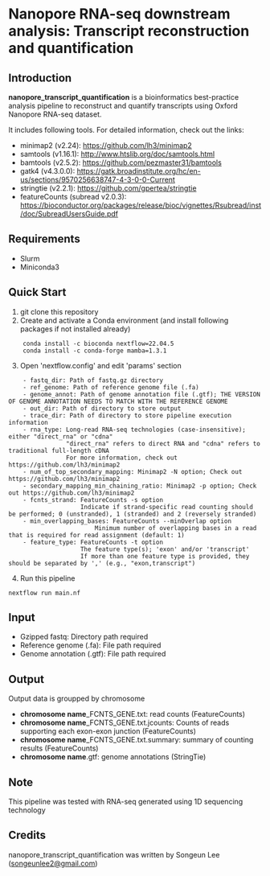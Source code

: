 # Nanopore RNA-seq downstream analysis: Transcript reconstruction and quantification


## Introduction
**nanopore_transcript_quantification** is a bioinformatics best-practice analysis pipeline to reconstruct and quantify transcripts using Oxford Nanopore RNA-seq dataset.

It includes following tools. For detailed information, check out the links:
  - minimap2 (v2.24): https://github.com/lh3/minimap2
  - samtools (v1.16.1): http://www.htslib.org/doc/samtools.html
  - bamtools (v2.5.2): https://github.com/pezmaster31/bamtools
  - gatk4 (v4.3.0.0): https://gatk.broadinstitute.org/hc/en-us/sections/9570256638747-4-3-0-0-Current
  - stringtie (v2.2.1): https://github.com/gpertea/stringtie
  - featureCounts (subread v2.0.3): https://bioconductor.org/packages/release/bioc/vignettes/Rsubread/inst/doc/SubreadUsersGuide.pdf


## Requirements
  - Slurm
  - Miniconda3


## Quick Start
1. git clone this repository 
2. Create and activate a Conda environment (and install following packages if not installed already)
```
    conda install -c bioconda nextflow=22.04.5
    conda install -c conda-forge mamba=1.3.1
``` 
3. Open 'nextflow.config' and edit 'params' section 
```
    - fastq_dir: Path of fastq.gz directory
    - ref_genome: Path of reference genome file (.fa) 
    - genome_annot: Path of genome annotation file (.gtf); THE VERSION OF GENOME ANNOTATION NEEDS TO MATCH WITH THE REFERENCE GENOME  
    - out_dir: Path of directory to store output
    - trace_dir: Path of directory to store pipeline execution information
    - rna_type: Long-read RNA-seq technologies (case-insensitive); either "direct_rna" or "cdna"
                "direct_rna" refers to direct RNA and "cdna" refers to traditional full-length cDNA 
                For more information, check out https://github.com/lh3/minimap2
    - num_of_top_secondary_mapping: Minimap2 -N option; Check out https://github.com/lh3/minimap2
    - secondary_mapping_min_chaining_ratio: Minimap2 -p option; Check out https://github.com/lh3/minimap2
    - fcnts_strand: FeatureCounts -s option
                    Indicate if strand-specific read counting should be performed; 0 (unstranded), 1 (stranded) and 2 (reversely stranded)
    - min_overlapping_bases: FeatureCounts --minOverlap option
                        Minimum number of overlapping bases in a read that is required for read assignment (default: 1) 
    - feature_type: FeatureCounts -t option
                    The feature type(s); 'exon' and/or 'transcript'
                    If more than one feature type is provided, they should be separated by ',' (e.g., "exon,transcript")  
```
4. Run this pipeline  
```
nextflow run main.nf
```


## Input
- Gzipped fastq: Directory path required
- Reference genome (.fa): File path required
- Genome annotation (.gtf): File path required 


## Output
Output data is groupped by chromosome
- **chromosome name**_FCNTS_GENE.txt: read counts (FeatureCounts)
- **chromosome name**_FCNTS_GENE.txt.jcounts: Counts of reads supporting each exon-exon junction (FeatureCounts)
- **chromosome name**_FCNTS_GENE.txt.summary: summary of counting results (FeatureCounts)
- **chromosome name**.gtf: genome annotations (StringTie)


## Note
 This pipeline was tested with RNA-seq generated using 1D sequencing technology 


## Credits
 nanopore_transcript_quantification was written by Songeun Lee (songeunlee2@gmail.com)
